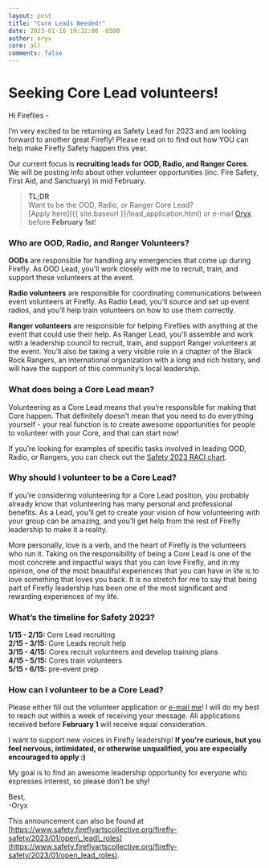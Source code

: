 ```yaml
---
layout: post
title: "Core Leads Needed!"
date: 2023-01-16 19:32:00 -0500
author: oryx
core: all
comments: false
---
```


# Seeking Core Lead volunteers!

Hi Fireflies -

I’m very excited to be returning as Safety Lead for 2023 and am looking forward to another great Firefly! Please read on to find out how YOU can help make Firefly Safety happen this year.

Our current focus is **recruiting leads for OOD, Radio, and Ranger Cores**. We will be posting info about other volunteer opportunities (inc. Fire Safety, First Aid, and Sanctuary) in mid February.

> **TL;DR**  
> Want to be the OOD, Radio, or Ranger Core Lead?  
> [Apply here]({{ site.baseurl }}/lead_application.html) or e-mail [Oryx](mailto:oryx@fireflyartscollective.org) before **February 1st**!

### Who are OOD, Radio, and Ranger Volunteers?

**OODs** are responsible for handling any emergencies that come up during Firefly. As OOD Lead, you’ll work closely with me to recruit, train, and support these volunteers at the event.

**Radio volunteers** are responsible for coordinating communications between event volunteers at Firefly. As Radio Lead, you’ll source and set up event radios, and you’ll help train volunteers on how to use them correctly.

**Ranger volunteers** are responsible for helping Fireflies with anything at the event that could use their help. As Ranger Lead, you’ll assemble and work with a leadership council to recruit, train, and support Ranger volunteers at the event. You’ll also be taking a very visible role in a chapter of the Black Rock Rangers, an international organization with a long and rich history, and will have the support of this community’s local leadership.

### What does being a Core Lead mean?

Volunteering as a Core Lead means that you’re responsible for making that Core happen. That definitely doesn’t mean that you need to do everything yourself - your real function is to create awesome opportunities for people to volunteer with your Core, and that can start now!

If you’re looking for examples of specific tasks involved in leading OOD, Radio, or Rangers, you can check out the [Safety 2023 RACI chart](https://docs.google.com/spreadsheets/d/1a1M85zVyg7KByYSIZUTfTMiaH64GepL1/edit?usp=sharing&ouid=109131710994154997910&rtpof=true&sd=true).

### Why should I volunteer to be a Core Lead?

If you’re considering volunteering for a Core Lead position, you probably already know that volunteering has many personal and professional benefits. As a Lead, you’ll get to create your vision of how volunteering with your group can be amazing, and you’ll get help from the rest of Firefly leadership to make it a reality.

More personally, love is a verb, and the heart of Firefly is the volunteers who run it. Taking on the responsibility of being a Core Lead is one of the most concrete and impactful ways that you can love Firefly, and in my opinion, one of the most beautiful experiences that you can have in life is to love something that loves you back. It is no stretch for me to say that being part of Firefly leadership has been one of the most significant and rewarding experiences of my life.

### What’s the timeline for Safety 2023?

**1/15 - 2/15:** Core Lead recruiting  
**2/15 - 3/15:** Core Leads recruit help  
**3/15 - 4/15:** Cores recruit volunteers and develop training plans  
**4/15 - 5/15:** Cores train volunteers  
**5/15 - 6/15:** pre-event prep  

### How can I volunteer to be a Core Lead?

Please either fill out the volunteer application or [e-mail me](mailto:oryx@fireflyartscollective.org)! I will do my best to reach out within a week of receiving your message. All applications received before **February 1** will receive equal consideration.

I want to support new voices in Firefly leadership! **If you're curious, but you feel nervous, intimidated, or otherwise unqualified, you are especially encouraged to apply :)**

My goal is to find an awesome leadership opportunity for everyone who expresses interest, so please don’t be shy!

Best,  
-Oryx

This announcement can also be found at [https://www.safety.fireflyartscollective.org/firefly-safety/2023/01/open\_lead\_roles](https://www.safety.fireflyartscollective.org/firefly-safety/2023/01/open_lead_roles).
